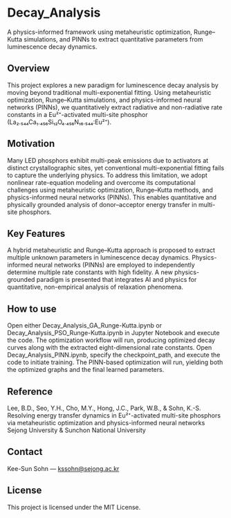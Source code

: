 # Decay_Analysis
A physics-informed framework using metaheuristic optimization, Runge–Kutta simulations, and PINNs to extract quantitative parameters from luminescence decay dynamics.

## Overview
This project explores a new paradigm for luminescence decay analysis by moving beyond traditional multi-exponential fitting. Using metaheuristic optimization, Runge–Kutta simulations, and physics-informed neural networks (PINNs), we quantitatively extract radiative and non-radiative rate constants in a Eu²⁺-activated multi-site phosphor (La₂.₅₄₄Ca₁.₄₅₆Si₁₂O₄.₄₅₆N₁₆.₅₄₄:Eu²⁺).

## Motivation
Many LED phosphors exhibit multi-peak emissions due to activators at distinct crystallographic sites, yet conventional multi-exponential fitting fails to capture the underlying physics.
To address this limitation, we adopt nonlinear rate-equation modeling and overcome its computational challenges using metaheuristic optimization, Runge–Kutta methods, and physics-informed neural networks (PINNs).
This enables quantitative and physically grounded analysis of donor–acceptor energy transfer in multi-site phosphors.

## Key Features
A hybrid metaheuristic and Runge–Kutta approach is proposed to extract multiple unknown parameters in luminescence decay dynamics.
Physics-informed neural networks (PINNs) are employed to independently determine multiple rate constants with high fidelity.
A new physics-grounded paradigm is presented that integrates AI and physics for quantitative, non-empirical analysis of relaxation phenomena.
 
## How to use
Open either Decay_Analysis_GA_Runge-Kutta.ipynb or Decay_Analysis_PSO_Runge-Kutta.ipynb in Jupyter Notebook and execute the code. The optimization workflow will run, producing optimized decay curves along with the extracted eight-dimensional rate constants.
Open Decay_Analysis_PINN.ipynb, specify the checkpoint_path, and execute the code to initiate training. The PINN-based optimization will run, yielding both the optimized graphs and the final learned parameters.

## Reference
Lee, B.D., Seo, Y.H., Cho, M.Y., Hong, J.C., Park, W.B., & Sohn, K.-S.
Resolving energy transfer dynamics in Eu²⁺-activated multi-site phosphors via metaheuristic optimization and physics-informed neural networks
Sejong University & Sunchon National University

## Contact
Kee-Sun Sohn — kssohn@sejong.ac.kr

## License
This project is licensed under the MIT License.
